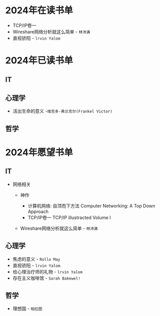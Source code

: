 # 2024年在读书单

- TCP/IP卷一
- Wireshare网络分析就这么简单 - `林沛满`
- 直视骄阳 - `lrvin Yalom`

# 2024年已读书单

## IT

## 心理学

- 活出生命的意义 -`维克多·弗兰克尔(Frankel Victor)`

## 哲学

# 2024年愿望书单

## IT

- 网络相关
  - 神作
    - 计算机网络: 自顶而下方法 Computer Networking: A Top Down Approach
    - TCP/IP卷一 TCP/IP illustracted Volume I
  
  - Wireshare网络分析就这么简单 - `林沛满`
  

## 心理学

- 焦虑的意义 - `Rollo May`
- 直视骄阳 - `lrvin Yalom`
- 给心理治疗师的礼物 - `lrvin Yalom`
- 存在主义咖啡馆 - `Sarah Bakewel!`

## 哲学

- 理想国 - `柏拉图`


